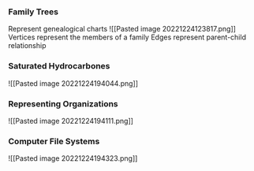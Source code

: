 ### Family Trees
Represent genealogical charts
![[Pasted image 20221224123817.png]]
Vertices represent the members of a family
Edges represent parent-child relationship
### Saturated Hydrocarbones
![[Pasted image 20221224194044.png]]

### Representing Organizations
![[Pasted image 20221224194111.png]]

### Computer File Systems
![[Pasted image 20221224194323.png]]